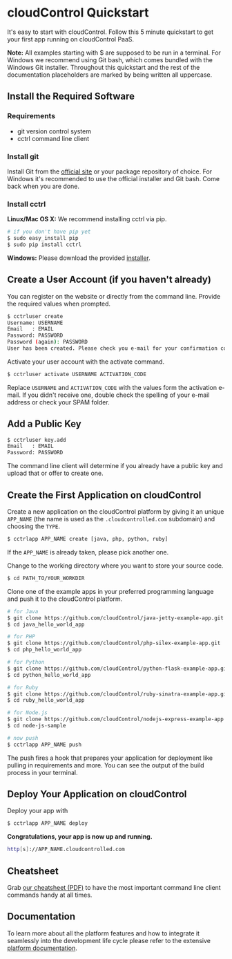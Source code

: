 # cloudControl Quickstart

It's easy to start with cloudControl. Follow this 5 minute quickstart to get your first app running on cloudControl PaaS.

**Note:** All examples starting with $ are supposed to be run in a terminal. For Windows we recommend using Git bash, which comes bundled with the Windows Git installer. Throughout this quickstart and the rest of the documentation placeholders are marked by being written all uppercase.

## Install the Required Software

### Requirements

* git version control system
* cctrl command line client

### Install git

Install Git from the [official site](http://git-scm.com/) or your package repository of choice. For Windows it's recommended to use the official installer and Git bash. Come back when you are done.

### Install cctrl

**Linux/Mac OS X:** We recommend installing cctrl via pip.

~~~bash
# if you don't have pip yet
$ sudo easy_install pip
$ sudo pip install cctrl
~~~

**Windows:** Please download the provided [installer](https://www.cloudcontrol.com/download/win).

## Create a User Account (if you haven't already)

You can register on the website or directly from the command line. Provide the required values when prompted.

~~~bash
$ cctrluser create
Username: USERNAME
Email   : EMAIL
Password: PASSWORD
Password (again): PASSWORD
User has been created. Please check you e-mail for your confirmation code.
~~~

Activate your user account with the activate command.

~~~bash
$ cctrluser activate USERNAME ACTIVATION_CODE
~~~

Replace `USERNAME` and `ACTIVATION_CODE` with the values form the activation e-mail. If you didn't receive one, double check the spelling of your e-mail address or check your SPAM folder.

## Add a Public Key

~~~bash
$ cctrluser key.add
Email   : EMAIL
Password: PASSWORD
~~~

The command line client will determine if you already have a public key and upload that or offer to create one.

## Create the First Application on cloudControl

Create a new application on the cloudControl platform by giving it an unique `APP_NAME` (the name is used as the `.cloudcontrolled.com` subdomain) and choosing the `TYPE`.

~~~bash
$ cctrlapp APP_NAME create [java, php, python, ruby]
~~~

If the `APP_NAME` is already taken, please pick another one.

Change to the working directory where you want to store your source code.

~~~bash
$ cd PATH_TO/YOUR_WORKDIR
~~~

Clone one of the example apps in your preferred programming language and push it to the cloudControl platform.

~~~bash
# for Java
$ git clone https://github.com/cloudControl/java-jetty-example-app.git
$ cd java_hello_world_app

# for PHP
$ git clone https://github.com/cloudControl/php-silex-example-app.git
$ cd php_hello_world_app

# for Python
$ git clone https://github.com/cloudControl/python-flask-example-app.git
$ cd python_hello_world_app

# for Ruby
$ git clone https://github.com/cloudControl/ruby-sinatra-example-app.git
$ cd ruby_hello_world_app

# for Node.js
$ git clone https://github.com/cloudControl/nodejs-express-example-app.git
$ cd node-js-sample

# now push
$ cctrlapp APP_NAME push
~~~

The push fires a hook that prepares your application for deployment like pulling in requirements and more. You can see the output of the build process in your terminal.

## Deploy Your Application on cloudControl

Deploy your app with

~~~bash
$ cctrlapp APP_NAME deploy
~~~

**Congratulations, your app is now up and running.**

~~~bash
http[s]://APP_NAME.cloudcontrolled.com
~~~

## Cheatsheet

Grab [our cheatsheet (PDF)](https://www.cloudcontrol.com/dev-center/cctrl_cheatsheet.pdf) to have the most important command line client commands handy at all times.

## Documentation

To learn more about all the platform features and how to integrate it seamlessly into the development life cycle please refer to the extensive [platform documentation](https://www.cloudcontrol.com/dev-center/Platform%20Documentation).
